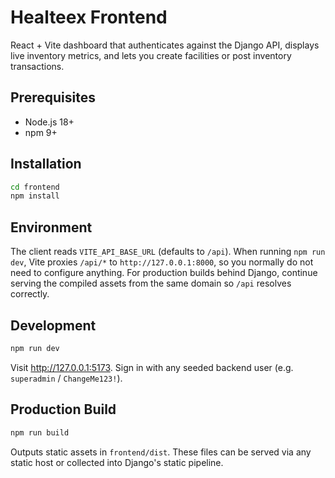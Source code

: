 # Healteex Frontend

React + Vite dashboard that authenticates against the Django API, displays live inventory metrics, and lets you create facilities or post inventory transactions.

## Prerequisites
- Node.js 18+
- npm 9+

## Installation
```bash
cd frontend
npm install
```

## Environment
The client reads `VITE_API_BASE_URL` (defaults to `/api`). When running `npm run dev`, Vite proxies `/api/*` to `http://127.0.0.1:8000`, so you normally do not need to configure anything. For production builds behind Django, continue serving the compiled assets from the same domain so `/api` resolves correctly.

## Development
```bash
npm run dev
```
Visit <http://127.0.0.1:5173>. Sign in with any seeded backend user (e.g. `superadmin` / `ChangeMe123!`).

## Production Build
```bash
npm run build
```
Outputs static assets in `frontend/dist`. These files can be served via any static host or collected into Django's static pipeline.
